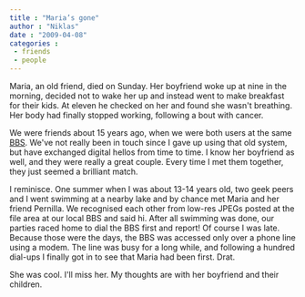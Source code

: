 ```yaml
---
title : "Maria’s gone"
author : "Niklas"
date : "2009-04-08"
categories : 
 - friends
 - people
---
```


Maria, an old friend, died on Sunday. Her boyfriend woke up at nine in the morning, decided not to wake her up and instead went to make breakfast for their kids. At eleven he checked on her and found she wasn't breathing. Her body had finally stopped working, following a bout with cancer.

We were friends about 15 years ago, when we were both users at the same [BBS](http://en.wikipedia.org/wiki/Bulletin_board_system). We've not really been in touch since I gave up using that old system, but have exchanged digital hellos from time to time. I know her boyfriend as well, and they were really a great couple. Every time I met them together, they just seemed a brilliant match.

I reminisce. One summer when I was about 13-14 years old, two geek peers and I went swimming at a nearby lake and by chance met Maria and her friend Pernilla. We recognised each other from low-res JPEGs posted at the file area at our local BBS and said hi. After all swimming was done, our parties raced home to dial the BBS first and report! Of course I was late. Because those were the days, the BBS was accessed only over a phone line using a modem. The line was busy for a long while, and following a hundred dial-ups I finally got in to see that Maria had been first. Drat.

She was cool. I'll miss her. My thoughts are with her boyfriend and their children.

